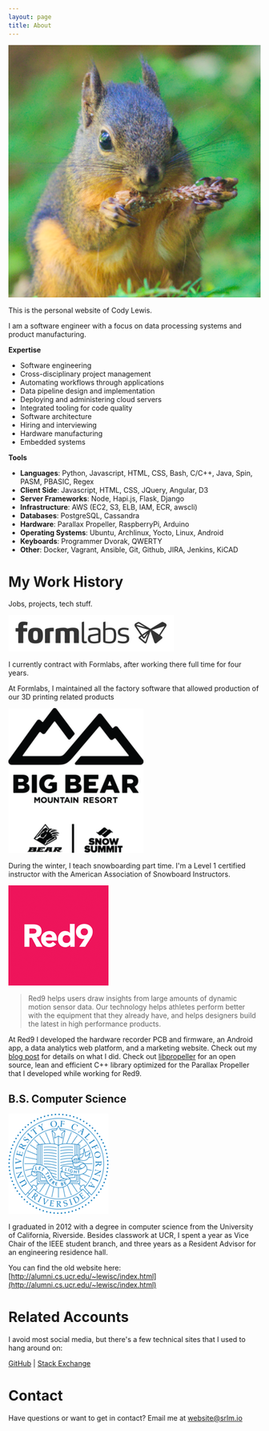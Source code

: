 ```yaml
---
layout: page
title: About
---
```


![](/public/avatar_small_icon.png)

This is the personal website of Cody Lewis.

I am a software engineer with a focus on data processing systems and product manufacturing.

**Expertise**

* Software engineering
* Cross-disciplinary project management
* Automating workflows through applications
* Data pipeline design and implementation
* Deploying and administering cloud servers
* Integrated tooling for code quality
* Software architecture
* Hiring and interviewing
* Hardware manufacturing
* Embedded systems


**Tools**

* **Languages**: Python, Javascript, HTML, CSS, Bash, C/C++, Java, Spin, PASM, PBASIC, Regex
* **Client Side**: Javascript, HTML, CSS, JQuery, Angular, D3
* **Server Frameworks**: Node, Hapi.js, Flask, Django
* **Infrastructure**: AWS (EC2, S3, ELB, IAM, ECR, awscli)
* **Databases**: PostgreSQL, Cassandra
* **Hardware**: Parallax Propeller, RaspberryPi, Arduino
* **Operating Systems**: Ubuntu, Archlinux, Yocto, Linux, Android
* **Keyboards**: Programmer Dvorak, QWERTY
* **Other**: Docker, Vagrant, Ansible, Git, Github, JIRA, Jenkins, KiCAD


# My Work History

Jobs, projects, tech stuff.



[![](/public/images/formlabs-logo.png)](http://formlabs.com/)

I currently contract with Formlabs, after working there full time for four years.

At Formlabs, I maintained all the factory software that allowed production of our 3D printing related products




[![](/public/images/bbmr-logo.png)](https://www.bigbearmountainresort.com/)

During the winter, I teach snowboarding part time. I'm a Level 1 certified instructor with the American Association of Snowboard Instructors.




[![](/public/images/red9-logo.png)](https://redninesensor.com/)

> Red9 helps users draw insights from large amounts of dynamic motion sensor data. Our technology helps athletes perform better with the equipment that they already have, and helps designers build the latest in high performance products.

At Red9 I developed the hardware recorder PCB and firmware, an Android app, a data analytics web platform, and a marketing website. Check out my [blog post](https://srlm.io/2018/02/17/red9-data-science-platform/) for details on what I did. Check out [libpropeller](https://github.com/libpropeller/libpropeller) for an open source, lean and efficient C++ library optimized for the Parallax Propeller that I developed while working for Red9.

## B.S. Computer Science

![](/public/images/UC_Riverside_seal_small.png)

I graduated in 2012 with a degree in computer science from the University of California, Riverside. Besides classwork at UCR, I spent a year as Vice Chair of the IEEE student branch, and three years as a Resident Advisor for an engineering residence hall.

You can find the old website here: [http://alumni.cs.ucr.edu/~lewisc/index.html](http://alumni.cs.ucr.edu/~lewisc/index.html)

# Related Accounts

I avoid most social media, but there's a few technical sites that I used to hang around on:

[GitHub](https://github.com/srlm-io) |
[Stack Exchange](http://stackexchange.com/users/2927173/srlm)

# Contact

Have questions or want to get in contact? Email me at [website@srlm.io](mailto:website@srlm.io)
